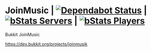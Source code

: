 # JoinMusic | [![Dependabot Status](https://api.dependabot.com/badges/status?host=github&repo=T0biii/JoinMusic)](https://dependabot.com) | [![bStats Servers](https://img.shields.io/bstats/servers/203)](https://bstats.org/plugin/bukkit/JoinMusik) | [![bStats Players](https://img.shields.io/bstats/players/203)](https://bstats.org/plugin/bukkit/JoinMusik)
Bukkit JoinMusic

https://dev.bukkit.org/projects/joinmusik
